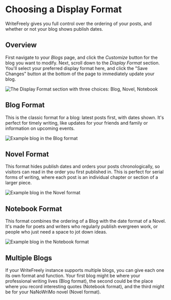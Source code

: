 # Choosing a Display Format

WriteFreely gives you full control over the ordering of your posts, and whether or not your blog shows publish dates.

## Overview

First navigate to your _Blogs_ page, and click the _Customize_ button for the blog you want to modify. Next, scroll down to the _Display Format_ section. You'll select your preferred display format here, and click the "Save Changes" button at the bottom of the page to immediately update your blog.

![The Display Format section with three choices: Blog, Novel, Notebook](https://i.snap.as/3jXkk7N.png)

## Blog Format

This is the classic format for a blog: latest posts first, with dates shown. It's perfect for timely writing, like updates for your friends and family or information on upcoming events.

![Example blog in the Blog format](https://i.snap.as/3d2nAqU.png)

## Novel Format

This format hides publish dates and orders your posts chronologically, so visitors can read in the order you first published in. This is perfect for serial forms of writing, where each post is an individual chapter or section of a larger piece.

![Example blog in the Novel format](https://i.snap.as/NCswNiR.png)

## Notebook Format

This format combines the ordering of a Blog with the date format of a Novel. It's made for poets and writers who regularly publish evergreen work, or people who just need a space to jot down ideas.

![Example blog in the Notebook format](https://i.snap.as/SLtj1b9.png)

## Multiple Blogs

If your WriteFreely instance supports multiple blogs, you can give each one its own format and function. Your first blog might be where your professional writing lives (Blog format), the second could be the place where you record interesting quotes (Notebook format), and the third might be for your NaNoWriMo novel (Novel format).
